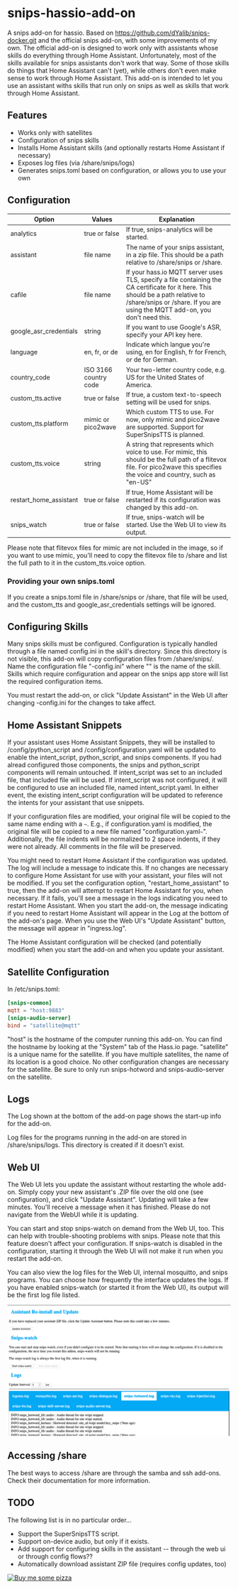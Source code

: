 # snips-hassio-add-on
A snips add-on for hassio.  Based on
https://github.com/dYalib/snips-docker.git and the official snips add-on,
with some improvements of my own.  The official add-on is designed to work
only with assistants whose skills do everything through Home Assistant.
Unfortunately, most of the skills available for snips assistants don't work
that way.  Some of those skills do things that Home Assistant can't (yet),
while others don't even make sense to work through Home Assistant.  This
add-on is intended to let you use an assistant withs skills that run only on
snips as well as skills that work through Home Assistant.

## Features
- Works only with satellites
- Configuration of snips skills
- Installs Home Assistant skills (and optionally restarts Home Assistant if necessary)
- Exposes log files (via /share/snips/logs)
- Generates snips.toml based on configuration, or allows you to use your own

## Configuration
| Option | Values | Explanation |
|--------|--------|-------------|
|analytics|true or false|If true, snips-analytics will be started.|
|assistant|file name|The name of your snips assistant, in a zip file.  This should be a path relative to /share/snips or /share.|
|cafile|file name|If your hass.io MQTT server uses TLS, specify a file containing the CA certificate for it here.  This should be a path relative to /share/snips or /share.  If you are using the MQTT add-on, you don't need this.|
|google_asr_credentials|string|If you want to use Google's ASR, specify your API key here.|
|language|en, fr, or de|Indicate which langue you're using, en for English, fr for French, or de for German.|
|country_code|ISO 3166 country code|Your two-letter country code, e.g. US for the United States of America.|
|custom_tts.active|true or false|If true, a custom text-to-speech setting will be used for snips.|
|custom_tts.platform|mimic or pico2wave|Which custom TTS to use. For now, only mimic and pico2wave are supported.  Support for SuperSnipsTTS is planned.|
|custom_tts.voice|string|A string that represents which voice to use.  For mimic, this should be the full path of a flitevox file.  For pico2wave this specifies the voice and country, such as "en-US"|
|restart_home_assistant|true or false|If true, Home Assistant will be restarted if its configuration was changed by this add-on. |
|snips_watch|true or false|If true, snips-watch will be started.  Use the Web UI to view its output.|

Please note that flitevox files for mimic are not included in the image, so
if you want to use mimic, you'll need to copy the flitevox file to /share
and list the full path to it in the custom_tts.voice option.

### Providing your own snips.toml
If you create a snips.toml file in /share/snips or /share, that file will be
used, and the custom_tts and google_asr_credentials settings will be
ignored.

## Configuring Skills
Many snips skills must be configured. Configuration is typically handled
through a file named config.ini in the skill's directory.  Since this
directory is not visible, this add-on will copy configuration files from
/share/snips/.  Name the configuration file "<skillname>-config.ini" where
"<skillname>" is the name of the skill.  Skills which require configuration
and appear on the snips app store will list the required configuration
items.

You must restart the add-on, or click "Update Assistant" in the Web UI after
changing <skillname>-config.ini for the changes to take affect.

## Home Assistant Snippets
If your assistant uses Home Assistant Snippets, they will be installed to
/config/python_script and /config/configuration.yaml will be updated to
enable the intent_script, python_script, and snips components.  If you had
alread configured those components, the snips and python_script components
will remain untouched.  If intent_script was set to an included file, that
included file will be used.  If intent_script was not configured, it will be
configured to use an included file, named intent_script.yaml.  In either
event, the existing intent_script configuration will be updated to reference
the intents for your assistant that use snippets.

If your configuration files are modified, your original file will be copied
to the same name ending with a `~`.  E.g., if configuration.yaml is
modified, the original file will be copied to a new file named
"configuration.yaml`~`".  Additionally, the file indents will be normalized
to 2 space indents, if they were not already.  All comments in the file will
be preserved.

You might need to restart Home Assistant if the configuration was updated.  The
log will include a message to indicate this.  If no changes are necessary to
configure Home Assistant for use with your assistant, your files will not be
modified.  If you set the configuration option, "restart_home_assistant" to
true, then the add-on will attempt to restart Home Assistant for you, when
necessary.  If it fails, you'll see a message in the logs indicating you need
to restart Home Assistant.  When you start the add-on, the message indicating
if you need to restart Home Assistant will appear in the Log at the bottom of
the add-on's page.  When you use the Web UI's "Update Assistant" button, the
message will appear in "ingress.log".

The Home Assistant configuration will be checked (and potentially modified)
when you start the add-on and when you update your assistant.

## Satellite Configuration
In /etc/snips.toml:
```toml
[snips-common]
mqtt = "host:9883"
[snips-audio-server]
bind = "satellite@mqtt"
```
"host" is the hostname of the computer running this add-on.  You can find
the hostname by looking at the "System" tab of the Hass.io page.
"satellite" is a unique name for the satellite.  If you have multiple
satellites, the name of its location is a good choice.  No other
configuration changes are necessary for the satellite.  Be sure to only run
snips-hotword and snips-audio-server on the satellite.

## Logs
The Log shown at the bottom of the add-on page shows the start-up info for
the add-on.

Log files for the programs running in the add-on are stored in
/share/snips/logs.  This directory is created if it doesn't exist.
 
## Web UI
The Web UI lets you update the assistant without restarting the whole
add-on.  Simply copy your new assistant's .ZIP file over the old one (see
configuration), and click "Update Assistant".  Updating will take a few
minutes.  You'll receive a message when it has finished.  Please do not
navigate from the WebUI while it is updating.

You can start and stop snips-watch on demand from the Web UI, too.  This can
help with trouble-shooting problems with snips.  Please note that this
feature doesn't affect your configuration.  If snips-watch is disabled in
the configuration, starting it through the Web UI will not make it run when
you restart the add-on.

You can also view the log files for the Web UI, internal mosquitto, and
snips programs.  You can choose how frequently the interface updates the
logs.  If you have enabled snips-watch (or started it from the Web UI), its
output will be the first log file listed.

![Web UI Screenshot](/snips-base-webui.png?raw=true)

## Accessing /share
The best ways to access /share are through the samba and ssh add-ons.  Check
their documentation for more information.

## TODO
The following list is in no particular order...

- Support the SuperSnipsTTS script.
- Support on-device audio, but only if it exists.
- Add support for configuring skills in the assistant -- through the web ui or through config flows??
- Automatically download assistant ZIP file (requires config updates, too)

[![Buy me some pizza](https://www.buymeacoffee.com/assets/img/custom_images/orange_img.png)](https://www.buymeacoffee.com/qpunYPZx5)
